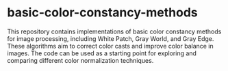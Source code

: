 # basic-color-constancy-methods
This repository contains implementations of basic color constancy methods for image processing, including White Patch, Gray World, and Gray Edge. These algorithms aim to correct color casts and improve color balance in images. The code can be used as a starting point for exploring and comparing different color normalization techniques.
